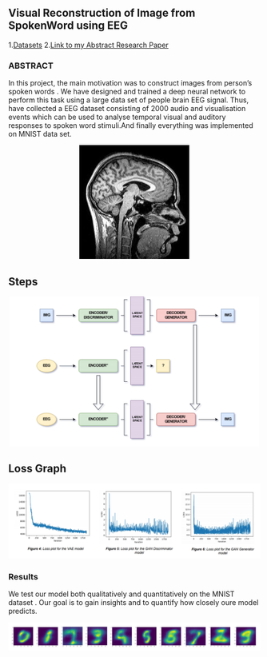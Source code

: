 ## Visual Reconstruction of Image from SpokenWord using EEG
1.[Datasets](https://github.com/Aryan05/EEG-Datasets)
2.[Link to my Abstract Research Paper](https://drive.google.com/file/d/16cq5Ty7G8bhE7XBZeqt2OUUrW80ZaxHN/view?usp=sharing)


### ABSTRACT
In this project, the main motivation was to construct images from person’s spoken words . We have designed and trained a deep
neural network to perform this task using a large data set of people
brain EEG signal. Thus, have collected a EEG dataset consisting of
2000 audio and visualisation events which can be used to analyse
temporal visual and auditory responses to spoken word stimuli.And
finally everything was implemented on MNIST data set. 
<p align="center">
    <img src="img/Brain.jpg" alt="Image" width="220" height="228"/>
</p>


## Steps
<p align="center">
    <img src="img/Steps.png" alt="Image" width="500" height="300"/>
</p>

## Loss Graph
<img src="./img/Loss.png" alt="Pipeline step 2.5" />


### Results
We test our model both qualitatively and quantitatively on the
MNIST dataset . Our goal is to gain insights and to quantify how
closely oure model predicts.

<p align="center">
    <img src="img/Result.png" alt="Image"/>
</p>



